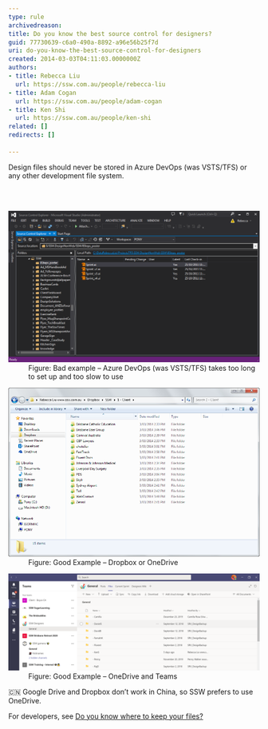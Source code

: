 ```yaml
---
type: rule
archivedreason: 
title: Do you know the best source control for designers?
guid: 77730639-c6a0-490a-8892-a96e56b25f7d
uri: do-you-know-the-best-source-control-for-designers
created: 2014-03-03T04:11:03.0000000Z
authors:
- title: Rebecca Liu
  url: https://ssw.com.au/people/rebecca-liu
- title: Adam Cogan
  url: https://ssw.com.au/people/adam-cogan
- title: Ken Shi
  url: https://ssw.com.au/people/ken-shi
related: []
redirects: []

---
```





<p class="MsoNormal"><span lang="EN-AU">Design files should never be stored in Azure DevOps (was VSTS/TFS) or any other development file system.<br></span></p>


<br><excerpt class='endintro'></excerpt><br>
<dl class="badImage"><dt> 
      <img src="Designer-Source-Control-TFS.png" alt="" style="width:750px;" /> 
   </dt><dd>Figure: Bad example – Azure DevOps (was VSTS/TFS)​ takes too long to set up and too slow to use<br></dd></dl><dl class="goodImage"><dt>
      <img src="Designer-Source-Control-DropBox.png" alt="" style="width:750px;" /> 
   </dt><dd>Figure: Good Example – Dropbox or OneDrive<br></dd></dl><dl class="goodImage"><dt>
      <img src="Teamsfiles.png" alt="" style="width:750px;" /> 
   </dt><dd>Figure: Good Example – OneDrive and ​Teams​<br></dd></dl><p class="ssw15-rteElement-GreyBox">🇨🇳 Google Drive and Dropbox don’t work in China, so SSW prefers to use OneDrive.​​<br></p><p>For developers, see <a href=/do-you-know-where-to-keep-your-files>Do you know where to keep your files?</a><br></p>


